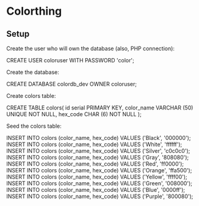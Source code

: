 # Colorthing

## Setup

Create the user who will own the database (also, PHP connection):
  
  CREATE USER coloruser WITH PASSWORD 'color';

Create the database:

  CREATE DATABASE colordb_dev OWNER coloruser;

Create colors table:

  CREATE TABLE colors(
    id serial PRIMARY KEY,
    color_name VARCHAR (50) UNIQUE NOT NULL,
    hex_code CHAR (6) NOT NULL
  );

Seed the colors table:

  INSERT INTO colors (color_name, hex_code) VALUES ('Black', '000000');
  INSERT INTO colors (color_name, hex_code) VALUES ('White', 'ffffff');
  INSERT INTO colors (color_name, hex_code) VALUES ('Silver', 'c0c0c0');
  INSERT INTO colors (color_name, hex_code) VALUES ('Gray', '808080');
  INSERT INTO colors (color_name, hex_code) VALUES ('Red', 'ff0000');
  INSERT INTO colors (color_name, hex_code) VALUES ('Orange', 'ffa500');
  INSERT INTO colors (color_name, hex_code) VALUES ('Yellow', 'ffff00');
  INSERT INTO colors (color_name, hex_code) VALUES ('Green', '008000');
  INSERT INTO colors (color_name, hex_code) VALUES ('Blue', '0000ff');
  INSERT INTO colors (color_name, hex_code) VALUES ('Purple', '800080');
